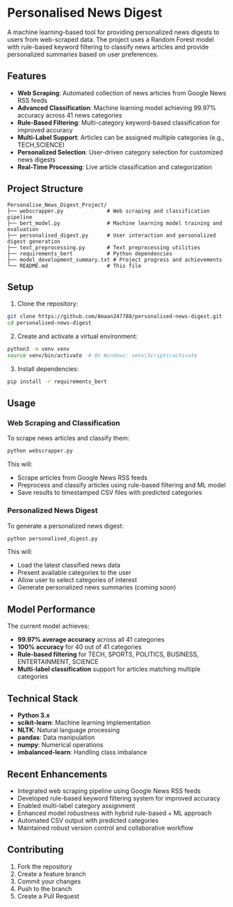 # Personalised News Digest

A machine learning-based tool for providing personalized news digests to users from web-scraped data. The project uses a Random Forest model with rule-based keyword filtering to classify news articles and provide personalized summaries based on user preferences.

## Features

- **Web Scraping**: Automated collection of news articles from Google News RSS feeds
- **Advanced Classification**: Machine learning model achieving 99.97% accuracy across 41 news categories
- **Rule-Based Filtering**: Multi-category keyword-based classification for improved accuracy
- **Multi-Label Support**: Articles can be assigned multiple categories (e.g., TECH,SCIENCE)
- **Personalized Selection**: User-driven category selection for customized news digests
- **Real-Time Processing**: Live article classification and categorization

## Project Structure

```
Personalise_News_Digest_Project/
├── webscrapper.py              # Web scraping and classification pipeline
├── bert_model.py               # Machine learning model training and evaluation
├── personalised_digest.py      # User interaction and personalized digest generation
├── text_preprocessing.py       # Text preprocessing utilities
├── requirements_bert           # Python dependencies
├── model_development_summary.txt # Project progress and achievements
└── README.md                   # This file
```

## Setup

1. Clone the repository:
```bash
git clone https://github.com/Amaan247788/personalised-news-digest.git
cd personalised-news-digest
```

2. Create and activate a virtual environment:
```bash
python3 -m venv venv
source venv/bin/activate  # On Windows: venv\Scripts\activate
```

3. Install dependencies:
```bash
pip install -r requirements_bert
```

## Usage

### Web Scraping and Classification

To scrape news articles and classify them:

```bash
python webscrapper.py
```

This will:
- Scrape articles from Google News RSS feeds
- Preprocess and classify articles using rule-based filtering and ML model
- Save results to timestamped CSV files with predicted categories

### Personalized News Digest

To generate a personalized news digest:

```bash
python personalised_digest.py
```

This will:
- Load the latest classified news data
- Present available categories to the user
- Allow user to select categories of interest
- Generate personalized news summaries (coming soon)

## Model Performance

The current model achieves:
- **99.97% average accuracy** across all 41 categories
- **100% accuracy** for 40 out of 41 categories
- **Rule-based filtering** for TECH, SPORTS, POLITICS, BUSINESS, ENTERTAINMENT, SCIENCE
- **Multi-label classification** support for articles matching multiple categories

## Technical Stack

- **Python 3.x**
- **scikit-learn**: Machine learning implementation
- **NLTK**: Natural language processing
- **pandas**: Data manipulation
- **numpy**: Numerical operations
- **imbalanced-learn**: Handling class imbalance

## Recent Enhancements

- Integrated web scraping pipeline using Google News RSS feeds
- Developed rule-based keyword filtering system for improved accuracy
- Enabled multi-label category assignment
- Enhanced model robustness with hybrid rule-based + ML approach
- Automated CSV output with predicted categories
- Maintained robust version control and collaborative workflow

## Contributing

1. Fork the repository
2. Create a feature branch
3. Commit your changes
4. Push to the branch
5. Create a Pull Request
